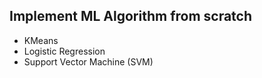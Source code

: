 ## Implement ML Algorithm from scratch

- KMeans
- Logistic Regression
- Support Vector Machine (SVM)
